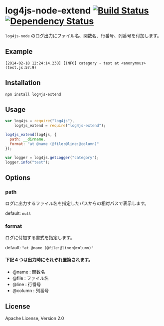 log4js-node-extend [![Build Status](https://secure.travis-ci.org/ww24/log4js-node-extend.png?branch=master)](http://travis-ci.org/ww24/log4js-node-extend) [![Dependency Status](https://gemnasium.com/ww24/log4js-node-extend.png)](https://gemnasium.com/ww24/log4js-node-extend)
==================

`log4js-node` のログ出力にファイル名、関数名、行番号、列番号を付加します。

Example
---------
```
[2014-02-18 12:24:14.238] [INFO] category - test at <anonymous> (test.js:57:9)
```

Installation
---------
```
npm install log4js-extend
```

Usage
---------
```js
var log4js = require("log4js"),
    log4js_extend = require("log4js-extend");

log4js_extend(log4js, {
  path: __dirname,
  format: "at @name (@file:@line:@column)"
});

var logger = log4js.getLogger("category");
logger.info("test");
```

Options
---------
### path
ログに出力するファイル名を指定したパスからの相対パスで表示します。

default: `null`

### format
ログに付加する書式を指定します。

default: `"at @name (@file:@line:@column)"`

#### 下記 4 つは出力時にそれぞれ置換されます。
* @name : 関数名
* @file : ファイル名
* @line : 行番号
* @column : 列番号

License
---------
Apache License, Version 2.0
